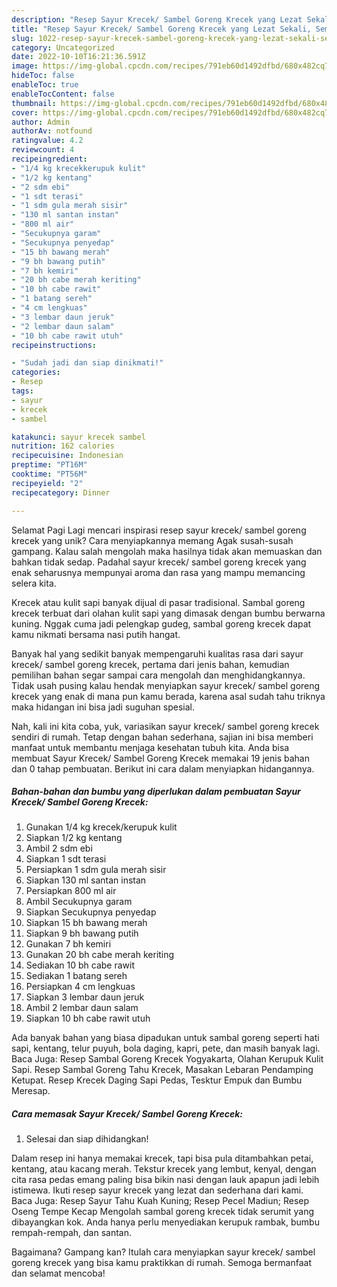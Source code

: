 ```yaml
---
description: "Resep Sayur Krecek/ Sambel Goreng Krecek yang Lezat Sekali, Sempurna"
title: "Resep Sayur Krecek/ Sambel Goreng Krecek yang Lezat Sekali, Sempurna"
slug: 1022-resep-sayur-krecek-sambel-goreng-krecek-yang-lezat-sekali-sempurna
category: Uncategorized
date: 2022-10-10T16:21:36.591Z
image: https://img-global.cpcdn.com/recipes/791eb60d1492dfbd/680x482cq70/sayur-krecek-sambel-goreng-krecek-foto-resep-utama.jpg
hideToc: false
enableToc: true
enableTocContent: false
thumbnail: https://img-global.cpcdn.com/recipes/791eb60d1492dfbd/680x482cq70/sayur-krecek-sambel-goreng-krecek-foto-resep-utama.jpg
cover: https://img-global.cpcdn.com/recipes/791eb60d1492dfbd/680x482cq70/sayur-krecek-sambel-goreng-krecek-foto-resep-utama.jpg
author: Admin
authorAv: notfound
ratingvalue: 4.2
reviewcount: 4
recipeingredient:
- "1/4 kg krecekkerupuk kulit"
- "1/2 kg kentang"
- "2 sdm ebi"
- "1 sdt terasi"
- "1 sdm gula merah sisir"
- "130 ml santan instan"
- "800 ml air"
- "Secukupnya garam"
- "Secukupnya penyedap"
- "15 bh bawang merah"
- "9 bh bawang putih"
- "7 bh kemiri"
- "20 bh cabe merah keriting"
- "10 bh cabe rawit"
- "1 batang sereh"
- "4 cm lengkuas"
- "3 lembar daun jeruk"
- "2 lembar daun salam"
- "10 bh cabe rawit utuh"
recipeinstructions:

- "Sudah jadi dan siap dinikmati!"
categories:
- Resep
tags:
- sayur
- krecek
- sambel

katakunci: sayur krecek sambel 
nutrition: 162 calories
recipecuisine: Indonesian
preptime: "PT16M"
cooktime: "PT56M"
recipeyield: "2"
recipecategory: Dinner

---
```



Selamat Pagi Lagi mencari inspirasi resep sayur krecek/ sambel goreng krecek yang unik? Cara menyiapkannya memang Agak susah-susah gampang. Kalau salah mengolah maka hasilnya tidak akan memuaskan dan bahkan tidak sedap. Padahal sayur krecek/ sambel goreng krecek yang enak seharusnya mempunyai aroma dan rasa yang mampu memancing selera kita.


Krecek atau kulit sapi banyak dijual di pasar tradisional. Sambal goreng krecek terbuat dari olahan kulit sapi yang dimasak dengan bumbu berwarna kuning. Nggak cuma jadi pelengkap gudeg, sambal goreng krecek dapat kamu nikmati bersama nasi putih hangat.

Banyak hal yang sedikit banyak mempengaruhi kualitas rasa dari sayur krecek/ sambel goreng krecek, pertama dari jenis bahan, kemudian pemilihan bahan segar sampai cara mengolah dan menghidangkannya. Tidak usah pusing kalau hendak menyiapkan sayur krecek/ sambel goreng krecek yang enak di mana pun kamu berada, karena asal sudah tahu triknya maka hidangan ini bisa jadi suguhan spesial.


Nah, kali ini kita coba, yuk, variasikan sayur krecek/ sambel goreng krecek sendiri di rumah. Tetap dengan bahan sederhana, sajian ini bisa memberi manfaat untuk membantu menjaga kesehatan tubuh kita. Anda bisa membuat Sayur Krecek/ Sambel Goreng Krecek memakai 19 jenis bahan dan 0 tahap pembuatan. Berikut ini cara dalam menyiapkan hidangannya.

<!--inarticleads1-->

##### Bahan-bahan dan bumbu yang diperlukan dalam pembuatan Sayur Krecek/ Sambel Goreng Krecek:

1. Gunakan 1/4 kg krecek/kerupuk kulit
1. Siapkan 1/2 kg kentang
1. Ambil 2 sdm ebi
1. Siapkan 1 sdt terasi
1. Persiapkan 1 sdm gula merah sisir
1. Siapkan 130 ml santan instan
1. Persiapkan 800 ml air
1. Ambil Secukupnya garam
1. Siapkan Secukupnya penyedap
1. Siapkan 15 bh bawang merah
1. Siapkan 9 bh bawang putih
1. Gunakan 7 bh kemiri
1. Gunakan 20 bh cabe merah keriting
1. Sediakan 10 bh cabe rawit
1. Sediakan 1 batang sereh
1. Persiapkan 4 cm lengkuas
1. Siapkan 3 lembar daun jeruk
1. Ambil 2 lembar daun salam
1. Siapkan 10 bh cabe rawit utuh


Ada banyak bahan yang biasa dipadukan untuk sambal goreng seperti hati sapi, kentang, telur puyuh, bola daging, kapri, pete, dan masih banyak lagi. Baca Juga: Resep Sambal Goreng Krecek Yogyakarta, Olahan Kerupuk Kulit Sapi. Resep Sambal Goreng Tahu Krecek, Masakan Lebaran Pendamping Ketupat. Resep Krecek Daging Sapi Pedas, Tesktur Empuk dan Bumbu Meresap. 

<!--inarticleads2-->

##### Cara memasak Sayur Krecek/ Sambel Goreng Krecek:


1. Selesai dan siap dihidangkan!

Dalam resep ini hanya memakai krecek, tapi bisa pula ditambahkan petai, kentang, atau kacang merah. Tekstur krecek yang lembut, kenyal, dengan cita rasa pedas emang paling bisa bikin nasi dengan lauk apapun jadi lebih istimewa. Ikuti resep sayur krecek yang lezat dan sederhana dari kami. Baca Juga: Resep Sayur Tahu Kuah Kuning; Resep Pecel Madiun; Resep Oseng Tempe Kecap Mengolah sambal goreng krecek tidak serumit yang dibayangkan kok. Anda hanya perlu menyediakan kerupuk rambak, bumbu rempah-rempah, dan santan. 

Bagaimana? Gampang kan? Itulah cara menyiapkan sayur krecek/ sambel goreng krecek yang bisa kamu praktikkan di rumah. Semoga bermanfaat dan selamat mencoba!
